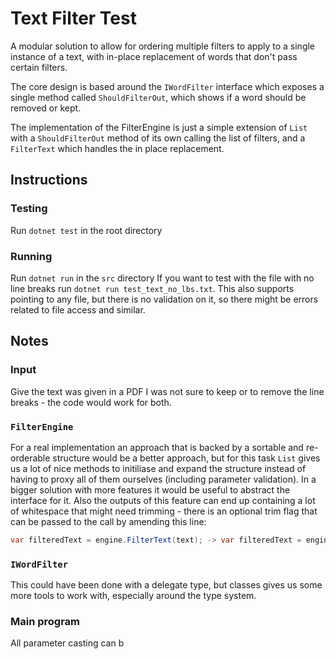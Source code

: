 # Text Filter Test
A modular solution to allow for ordering multiple filters to apply to a single instance of a text, with in-place replacement of words that don't pass certain filters.

The core design is based around the `IWordFilter` interface which exposes a single method called `ShouldFilterOut`, which shows if a word should be removed or kept.

The implementation of the FilterEngine is just a simple extension of `List` with a `ShouldFilterOut` method of its own calling the list of filters, and a `FilterText` which handles the in place replacement.

## Instructions
### Testing
Run `dotnet test` in the root directory
### Running
Run `dotnet run` in the `src` directory
If you want to test with the file with no line breaks run `dotnet run test_text_no_lbs.txt`. This also supports pointing to any file, but there is no validation on it, so there might be errors related to file access and similar.

## Notes
### Input
Give the text was given in a PDF I was not sure to keep or to remove the line breaks - the code would work for both.
### `FilterEngine`
For a real implementation an approach that is backed by a sortable and re-orderable structure would be a better approach, but for this task `List` gives us a lot of nice methods to initiliase and expand the structure instead of having to proxy all of them ourselves (including parameter validation).
In a bigger solution with more features it would be useful to abstract the interface for it.
Also the outputs of this feature can end up containing a lot of whitespace that might need trimming - there is an optional trim flag that can be passed to the call by amending this line:
```csharp
var filteredText = engine.FilterText(text); -> var filteredText = engine.FilterText(text,true);
```
### `IWordFilter`
This could have been done with a delegate type, but classes gives us some more tools to work with, especially around the type system.
### Main program
All parameter casting can b